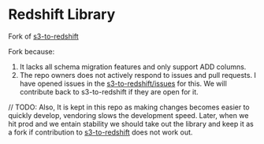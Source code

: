 # Redshift Library

Fork of [s3-to-redshift](https://github.com/Clever/s3-to-redshift)

Fork because:

1. It lacks all schema migration features and only support ADD columns.
2. The repo owners does not actively respond to issues and pull requests. I have opened issues in the [s3-to-redshift/issues](https://github.com/Clever/s3-to-redshift/issues) for this. We will contribute back to s3-to-redshift if they are open for it.

// TODO:
Also, It is kept in this repo as making changes becomes easier to quickly develop, vendoring slows the development speed. Later, when we hit prod and we entain stability we should take out the library and keep it as a fork if contribution to [s3-to-redshift](https://github.com/Clever/s3-to-redshift) does not work out.
